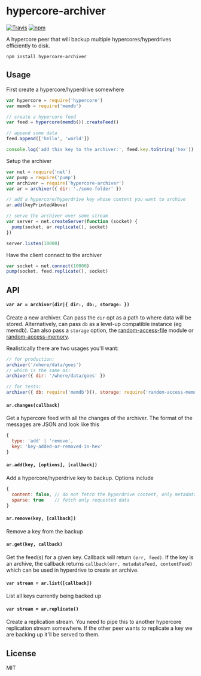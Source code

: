# hypercore-archiver

[![Travis](https://img.shields.io/travis/mafintosh/hypercore-archiver/master.svg?style=flat-square)](https://travis-ci.org/mafintosh/hypercore-archiver) [![npm](https://img.shields.io/npm/v/hypercore-archiver.svg?style=flat-square)](https://npmjs.org/package/hypercore-archiver)

A hypercore peer that will backup multiple hypercores/hyperdrives efficiently to disk.

```
npm install hypercore-archiver
```

## Usage

First create a hypercore/hyperdrive somewhere

``` js
var hypercore = require('hypercore')
var memdb = require('memdb')

// create a hypercore feed
var feed = hypercore(memdb()).createFeed()

// append some data
feed.append(['hello', 'world'])

console.log('add this key to the archiver:', feed.key.toString('hex'))
```

Setup the archiver

``` js
var net = require('net')
var pump = require('pump')
var archiver = require('hypercore-archiver')
var ar = archiver({ dir: './some-folder' })

// add a hypercore/hyperdrive key whose content you want to archive
ar.add(keyPrintedAbove)

// serve the archiver over some stream
var server = net.createServer(function (socket) {
  pump(socket, ar.replicate(), socket)
})

server.listen(10000)
```

Have the client connect to the archiver

``` js
var socket = net.connect(10000)
pump(socket, feed.replicate(), socket)
```

## API

#### `var ar = archiver(dir|{ dir:, db:, storage: })`

Create a new archiver. Can pass the `dir` opt as a path to where data will be stored. Alternatively, can pass `db` as a level-up compatible instance (eg memdb). Can also pass a `storage` option, the [random-access-file](https://github.com/mafintosh/random-access-file) module or [random-access-memory](https://github.com/mafintosh/random-access-memory).

Realistically there are two usages you'll want:

```js
// for production:
archiver('/where/data/goes')
// which is the same as:
archiver({ dir: '/where/data/goes' })

// for tests:
archiver({ db: require('memdb')(), storage: require('random-access-memory') })
```

#### `ar.changes(callback)`

Get a hypercore feed with all the changes of the archiver. The format of the messages are JSON and look like this

``` js
{
  type: 'add' | 'remove',
  key: 'key-added-or-removed-in-hex'
}
```

#### `ar.add(key, [options], [callback])`

Add a hypercore/hyperdrive key to backup.
Options include

``` js
{
  content: false, // do not fetch the hyperdrive content, only metadata
  sparse: true    // fetch only requested data
}
```

#### `ar.remove(key, [callback])`

Remove a key from the backup

#### `ar.get(key, callback)`

Get the feed(s) for a given key. Callback will return `(err, feed)`. If the key is an archive, the callback returns `callback(err, metadataFeed, contentFeed)` which can be used in hyperdrive to create an archive.

#### `var stream = ar.list([callback])`

List all keys currently being backed up

#### `var stream = ar.replicate()`

Create a replication stream. You need to pipe this to another hypercore replication stream somewhere.
If the other peer wants to replicate a key we are backing up it'll be served to them.

## License

MIT
